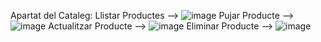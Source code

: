 Apartat del Cataleg:
Llistar Productes --> ![image](https://github.com/mrodriguezzsx/M07_UF4_practica20recu/assets/113449897/d92e4a1b-fa56-420a-929b-7a7b307a5b83)
Pujar Producte --> ![image](https://github.com/mrodriguezzsx/M07_UF4_practica20recu/assets/113449897/298e467d-f380-498f-a4bc-2481316b4d87) 
Actualitzar Producte --> ![image](https://github.com/mrodriguezzsx/M07_UF4_practica20recu/assets/113449897/90c28ce8-5660-4d71-ae0c-cd16e9143872)
Eliminar Producte --> ![image](https://github.com/mrodriguezzsx/M07_UF4_practica20recu/assets/113449897/2e7e1df6-a0cb-4f61-a1d7-ee863799011b)
